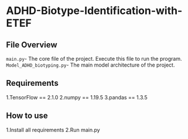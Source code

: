 # ADHD-Biotype-Identification-with-ETEF

## File Overview
`main.py`- The core file of the project. Execute this file to run the program.
`Model_ADHD_biotyping.py`- The main model architecture of the project.

## Requirements
1.TensorFlow == 2.1.0
2.numpy == 1.19.5
3.pandas == 1.3.5


## How to use
1.Install all requirements
2.Run main.py
